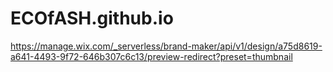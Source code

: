 # ECOfASH.github.io
https://manage.wix.com/_serverless/brand-maker/api/v1/design/a75d8619-a641-4493-9f72-646b307c6c13/preview-redirect?preset=thumbnail
